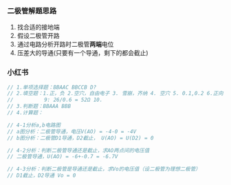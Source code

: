 ### 二极管解题思路

1. 找合适的接地端
2. 假设二极管开路
3. 通过电路分析开路时二极管**两端**电位
4. 压差大的导通(只要有一个导通，剩下的都会截止)

### 小红书

```js
// 1.单项选择题：BBAAC BBCCB D?
// 2.填空题：1.正，负 2.空穴，自由电子 3. 雪崩，齐纳 4. 空穴 5. 0.1,0.2 6.正向导通，反向截止 7. 死，导通 8.最大整流电流
//          9: 26/0.6 = 52Ω 10.
// 3.判断题：BBAAA BBB
// 4.计算题：

// 4-1分析a,b电路图
// a图分析：二极管导通，电压V(AO) = -4-0 = -4V
// b图分析：二极管D1导通，D2截止， U(AO) = U(D2) = 0

// 4-2分析：判断二极管导通还是截止，求AO两点间的电压值
// 二极管导通，U(AO) = -6+-0.7 = -6.7V

// 4-3分析：判断二极管是导通还是截止，求Vo的电压值（设二极管为理想二极管）
// D1截止，D2导通 Vo = 0
```
